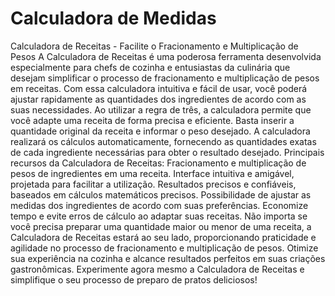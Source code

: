 # Calculadora de Medidas
  Calculadora de Receitas - Facilite o Fracionamento e Multiplicação de Pesos  A Calculadora de Receitas é uma poderosa ferramenta desenvolvida especialmente para chefs de cozinha e entusiastas da culinária que desejam simplificar o processo de fracionamento e multiplicação de pesos em receitas. Com essa calculadora intuitiva e fácil de usar, você poderá ajustar rapidamente as quantidades dos ingredientes de acordo com as suas necessidades.  Ao utilizar a regra de três, a calculadora permite que você adapte uma receita de forma precisa e eficiente. Basta inserir a quantidade original da receita e informar o peso desejado. A calculadora realizará os cálculos automaticamente, fornecendo as quantidades exatas de cada ingrediente necessárias para obter o resultado desejado.  Principais recursos da Calculadora de Receitas:  Fracionamento e multiplicação de pesos de ingredientes em uma receita. Interface intuitiva e amigável, projetada para facilitar a utilização. Resultados precisos e confiáveis, baseados em cálculos matemáticos precisos. Possibilidade de ajustar as medidas dos ingredientes de acordo com suas preferências. Economize tempo e evite erros de cálculo ao adaptar suas receitas. Não importa se você precisa preparar uma quantidade maior ou menor de uma receita, a Calculadora de Receitas estará ao seu lado, proporcionando praticidade e agilidade no processo de fracionamento e multiplicação de pesos. Otimize sua experiência na cozinha e alcance resultados perfeitos em suas criações gastronômicas.  Experimente agora mesmo a Calculadora de Receitas e simplifique o seu processo de preparo de pratos deliciosos!
